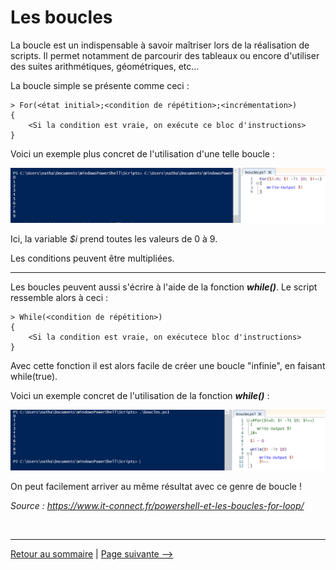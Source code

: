 # Les boucles

La boucle est un indispensable à savoir maîtriser lors de la réalisation de scripts. Il permet notamment de parcourir des tableaux ou encore d'utiliser des suites arithmétiques, géométriques, etc...

La boucle simple se présente comme ceci :

    > For(<état initial>;<condition de répétition>;<incrémentation>)
    {
        <Si la condition est vraie, on exécute ce bloc d'instructions>
    }

Voici un exemple plus concret de l'utilisation d'une telle boucle :

![boucle_simple](../pictures/boucle_simple.PNG)

Ici, la variable *$i* prend toutes les valeurs de 0 à 9.

Les conditions peuvent être multipliées.

---

Les boucles peuvent aussi s'écrire à l'aide de la fonction ***while()***. Le script ressemble alors à ceci :

    > While(<condition de répétition>)
    {
        <Si la condition est vraie, on exécutece bloc d'instructions>
    }

Avec cette fonction il est alors facile de créer une boucle "infinie", en faisant while(true).

Voici un exemple concret de l'utilisation de la fonction ***while()*** :

![boucle_while](../pictures/boucle_while.PNG)

On peut facilement arriver au même résultat avec ce genre de boucle !

*Source : https://www.it-connect.fr/powershell-et-les-boucles-for-loop/*

<br>

---

[Retour au sommaire](https://github.com/NatSch45/linux/blob/master/Powershell/README.md) | [Page suivante -->](https://github.com/NatSch45/linux/blob/master/Powershell/pages/scripts.md)
